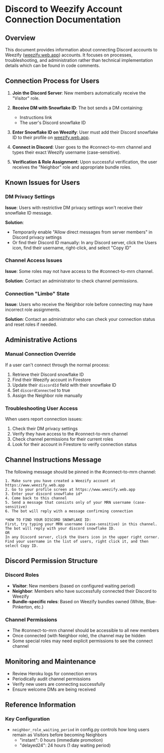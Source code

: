 # Discord to Weezify Account Connection Documentation

## Overview

This document provides information about connecting Discord accounts to Weezify ([weezify.web.app](https://weezify.web.app)) accounts. It focuses on processes, troubleshooting, and administration rather than technical implementation details which can be found in code comments.

## Connection Process for Users

1. **Join the Discord Server**: New members automatically receive the "Visitor" role.

2. **Receive DM with Snowflake ID**: The bot sends a DM containing:
   - Instructions link
   - The user's Discord snowflake ID

3. **Enter Snowflake ID on Weezify**: User must add their Discord snowflake ID to their profile on [weezify.web.app](https://weezify.web.app).

4. **Connect in Discord**: User goes to the #connect-to-mrn channel and types their exact Weezify username (case-sensitive).

5. **Verification & Role Assignment**: Upon successful verification, the user receives the "Neighbor" role and appropriate bundle roles.

## Known Issues for Users

### DM Privacy Settings

**Issue**: Users with restrictive DM privacy settings won't receive their snowflake ID message.

**Solution**: 
- Temporarily enable "Allow direct messages from server members" in Discord privacy settings
- Or find their Discord ID manually: In any Discord server, click the Users icon, find their username, right-click, and select "Copy ID"

### Channel Access Issues

**Issue**: Some roles may not have access to the #connect-to-mrn channel.

**Solution**: Contact an administrator to check channel permissions.

### Connection "Limbo" State

**Issue**: Users who receive the Neighbor role before connecting may have incorrect role assignments.

**Solution**: Contact an administrator who can check your connection status and reset roles if needed.

## Administrative Actions

### Manual Connection Override

If a user can't connect through the normal process:

1. Retrieve their Discord snowflake ID
2. Find their Weezify account in Firestore
3. Update their `discordId` field with their snowflake ID
4. Set `discordConnected` to true
5. Assign the Neighbor role manually

### Troubleshooting User Access

When users report connection issues:

1. Check their DM privacy settings
2. Verify they have access to the #connect-to-mrn channel
3. Check channel permissions for their current roles
4. Look for their account in Firestore to verify connection status

## Channel Instructions Message

The following message should be pinned in the #connect-to-mrn channel:

```
1. Make sure you have created a Weezify account at https://www.weezify.web.app
2. Go to your profile screen at https://www.weezify.web.app
3. Enter your discord snowflake id*
4. Come back to this channel
5. Send a message that consists only of your MRN username (case-sensitive)
6. The bot will reply with a message confirming connection

*HOW TO FIND YOUR DISCORD SNOWFLAKE ID: 
First, try typing your MRN username (case-sensitive) in this channel. The bot will reply with your discord snowflake ID.
OR
In any Discord server, click the Users icon in the upper right corner. Find your username in the list of users, right click it, and then select Copy ID.
```

## Discord Permission Structure

### Discord Roles

- **Visitor**: New members (based on configured waiting period)
- **Neighbor**: Members who have successfully connected their Discord to Weezify
- **Bundle-specific roles**: Based on Weezify bundles owned (White, Blue-Pinkerton, etc.)

### Channel Permissions

- The #connect-to-mrn channel should be accessible to all new members
- Once connected (with Neighbor role), the channel may be hidden
- Some special roles may need explicit permissions to see the connect channel

## Monitoring and Maintenance

- Review Heroku logs for connection errors
- Periodically audit channel permissions
- Verify new users are connecting successfully
- Ensure welcome DMs are being received

## Reference Information

### Key Configuration

- `neighbor_role_waiting_period` in config.py controls how long users remain as Visitors before becoming Neighbors
  - "instant": 0 hours (immediate promotion)
  - "delayed24": 24 hours (1 day waiting period)
